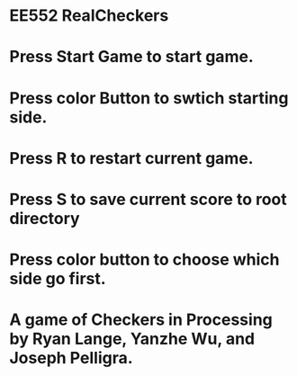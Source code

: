 # EE552 RealCheckers
# Press Start Game to start game.
# Press color Button to swtich starting side.
# Press R to restart current game.
# Press S to save current score to root directory
# Press color button to choose which side go first.
# A game of Checkers in Processing by Ryan Lange, Yanzhe Wu, and Joseph Pelligra.
